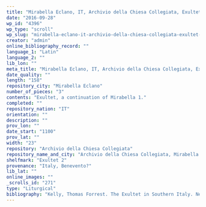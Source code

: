 ```yaml
---
title: "Mirabella Eclano, IT, Archivio della Chiesa Collegiata, Exultet 2"
date: "2016-09-28"
wp_id: "4396"
wp_type: "scroll"
wp_slug: "mirabella-eclano-it-archivio-della-chiesa-collegiata-exultet-2"
creator: "admin"
online_bibliography_record: ""
language_1: "Latin"
language_2: ""
lib_lon: ""
meta_title: "Mirabella Eclano, IT, Archivio della Chiesa Collegiata, Exultet 2"
date_quality: ""
length: "158"
repository_city: "Mirabella Eclano"
number_of_pieces: "3"
contents: "Exultet, a continuation of Mirabella 1."
completed: ""
repository_nation: "IT"
orientation: ""
description: ""
prov_lon: ""
date_start: "1100"
prov_lat: ""
width: "23"
repository: "Archivio della Chiesa Collegiata"
repository_name_and_city: "Archivio della Chiesa Collegiata, Mirabella Eclano IT"
shelfmark: "Exultet 2"
provenance: "Italy, Benevento?"
lib_lat: ""
online_images: ""
_scrolls_id: "271"
type: "Liturgical"
bibliography: "Kelly, Thomas Forrest. The Exultet in Southern Italy. New York: Oxford University Press, 1996.<br/> Suski, Andrzej Wojciech, Giacomo Baroffio, and Manlio Sodi. “Rotoli Liturgici Medievali (Secoli VII-XV). Censimento E Bibliografia.” Revista Liturgica 101, no. 3 (2014): 603–21."
---
```



